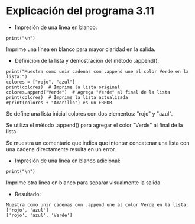 # Explicación del programa 3.11
- Impresión de una línea en blanco:
```
print("\n")
```
Imprime una línea en blanco para mayor claridad en la salida.

- Definición de la lista y demostración del método .append():
```
print("Muestra como unir cadenas con .append une al color Verde en la lista:")
colores = ["rojo", "azul"]
print(colores)  # Imprime la lista original
colores.append("Verde")  # Agrega "Verde" al final de la lista
print(colores)  # Imprime la lista actualizada
#print(colores + "Amarillo") es un ERROR
```
Se define una lista inicial colores con dos elementos: "rojo" y "azul".

Se utiliza el método .append() para agregar el color "Verde" al final de la lista.

Se muestra un comentario que indica que intentar concatenar una lista con una cadena directamente resulta en un error.

- Impresión de una línea en blanco adicional:
```
print("\n")
```
Imprime otra línea en blanco para separar visualmente la salida.

- Resultado:
```
Muestra como unir cadenas con .append une al color Verde en la lista:
['rojo', 'azul']
['rojo', 'azul', 'Verde']
```
